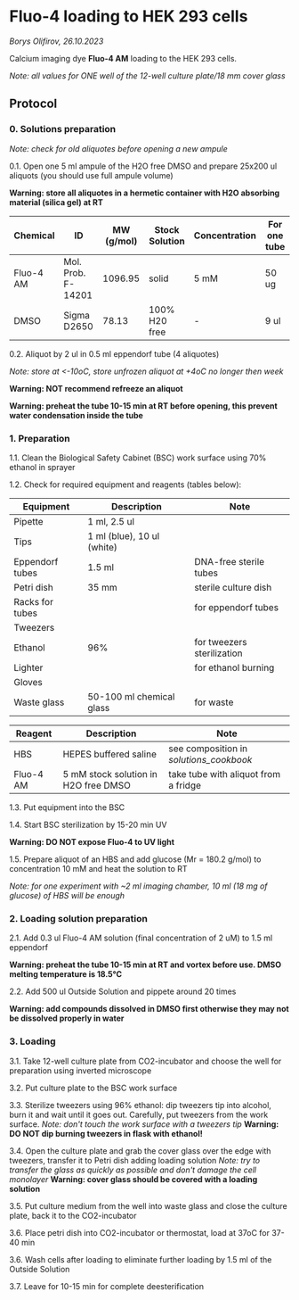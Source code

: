 Fluo-4 loading to HEK 293 cells
===============================
*Borys Olifirov, 26.10.2023*

Calcium imaging dye **Fluo-4 AM** loading to the HEK 293 cells.

*Note: all values for ONE well of the 12-well culture plate/18 mm cover glass*

## Protocol
### 0. Solutions preparation

*Note: сheck for old aliquotes before opening a new ampule*

0.1. Open one 5 ml ampule of the H2O free DMSO and prepare 25x200 ul aliquots (you should use full ampule volume)

**Warning: store all aliquotes in a hermetic container with H2O absorbing material (silica gel) at RT**

|Chemical   |ID                |MW (g/mol)|Stock Solution|Concentration|For one tube|
|-----------|------------------|----------|--------------|-------------|------------|
|Fluo-4 AM  |Mol. Prob. F-14201|1096.95   |solid         |5 mM         |50 ug       |
|DMSO       |Sigma D2650       |78.13     |100% H20 free |-            |9 ul        |

0.2. Aliquot by 2 ul in 0.5 ml eppendorf tube (4 aliquotes)

*Note: store at <-10oC, store unfrozen aliquot at +4oC no longer then week*

**Warning: NOT recommend refreeze an aliquot**

**Warning: preheat the tube 10-15 min at RT before opening, this prevent water condensation inside the tube**

### 1. Preparation
1.1. Clean the Biological Safety Cabinet (BSC) work surface using 70% ethanol in sprayer

1.2. Check for required equipment and reagents (tables below):

| **Equipment**       | Description                  | Note                                        |
|---------------------|------------------------------|---------------------------------------------|
| Pipette             | 1 ml, 2.5 ul                 |                                             |
| Tips                | 1 ml (blue), 10 ul (white)   |                                             |
| Eppendorf tubes     | 1.5 ml                       | DNA-free sterile tubes                      |
| Petri dish          | 35 mm                        | sterile culture dish                        |
| Racks for tubes     |                              | for eppendorf tubes                         |
| Tweezers            |                              |                                             |
| Ethanol             | 96%                          | for tweezers sterilization                  |
| Lighter             |                              | for ethanol burning                         |
| Gloves              |                              |                                             |
| Waste glass         | 50-100 ml chemical glass     | for waste                                   |


| **Reagent** | Description                          | Note                                    |
| ----------- | ------------------------------------ | --------------------------------------- |
| HBS         | HEPES buffered saline                | see composition in _solutions_cookbook_ |
| Fluo-4 AM   | 5 mM stock solution in H2O free DMSO | take tube with aliquot from a fridge    |

1.3. Put equipment into the BSC
    
1.4. Start BSC sterilization by 15-20 min UV

**Warning: DO NOT expose Fluo-4 to UV light**

1.5. Prepare aliquot of an HBS and add glucose (Mr = 180.2 g/mol) to concentration 10 mM and 
heat the solution to RT

*Note: for one experiment with  ~2 ml imaging chamber, 10 ml (18 mg of glucose) of HBS will be enough*


### 2. Loading solution preparation

2.1. Add 0.3 ul Fluo-4 AM solution (final concentration of 2 uM) to 1.5 ml eppendorf

**Warning: preheat the tube 10-15 min at RT and vortex before use. DMSO melting temperature is 18.5°C**

2.2. Add 500 ul Outside Solution and pippete around 20 times

**Warning: add compounds dissolved in DMSO first otherwise they may not be dissolved properly in water**


### 3. Loading

3.1. Take 12-well culture plate from CO2-incubator and choose the well for preparation using inverted microscope

3.2. Put culture plate to the BSC work surface

3.3. Sterilize tweezers using 96% ethanol: dip tweezers tip into alcohol, burn it and wait until it goes out. Carefully, put tweezers from the work surface.
*Note: don't touch the work surface with a tweezers tip*
**Warning: DO NOT dip burning tweezers in flask with ethanol!**

3.4. Open the culture plate and grab the cover glass over the edge with tweezers, transfer it to Petri dish adding loading solution
*Note: try to transfer the glass as quickly as possible and don't damage the cell monolayer*
**Warning: cover glass should be covered with a loading solution**

3.5. Put culture medium from the well into waste glass and close the culture plate, back it to the CO2-incubator

3.6. Place petri dish into CO2-incubator  or thermostat, load at 37oC for 37-40 min

3.6. Wash cells after loading to eliminate further loading by 1.5 ml of the Outside Solution

3.7. Leave for 10-15 min for complete deesterification